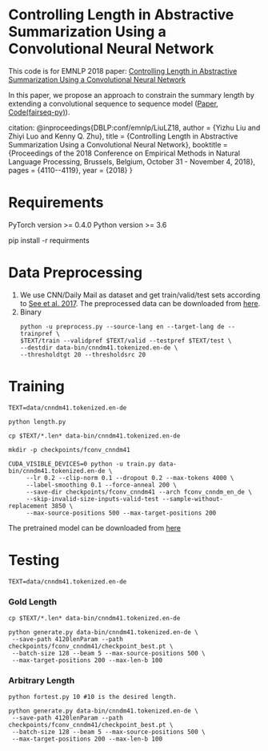 # Controlling Length in Abstractive Summarization Using a Convolutional Neural Network
This code is for EMNLP 2018 paper: [Controlling Length in Abstractive Summarization Using a Convolutional Neural Network](https://www.aclweb.org/anthology/D18-1444/)

In this paper, we propose an approach to constrain the summary length by extending a convolutional sequence to sequence model ([Paper](https://arxiv.org/abs/1705.03122), [Code(fairseq-py)](https://github.com/pytorch/fairseq)).

citation:
@inproceedings{DBLP:conf/emnlp/LiuLZ18,
  author    = {Yizhu Liu and
               Zhiyi Luo and
               Kenny Q. Zhu},
  title     = {Controlling Length in Abstractive Summarization Using a Convolutional
               Neural Network},
  booktitle = {Proceedings of the 2018 Conference on Empirical Methods in Natural
               Language Processing, Brussels, Belgium, October 31 - November 4, 2018},
  pages     = {4110--4119},
  year      = {2018}
}

# Requirements
PyTorch version >= 0.4.0
Python version >= 3.6

pip install -r requirments

# Data Preprocessing
1. We use CNN/Daily Mail as dataset and get train/valid/test sets according to [See et al. 2017](https://github.com/abisee/cnn-dailymail). 
   The preprocessed data can be downloaded from [here](https://drive.google.com/file/d/1KjzKYhpsIwBKiNZx5x-NiYQabumY3qkY/view?usp=sharing).
2. Binary
   ```
   python -u preprocess.py --source-lang en --target-lang de --trainpref \
   $TEXT/train --validpref $TEXT/valid --testpref $TEXT/test \
   --destdir data-bin/cnndm41.tokenized.en-de \
   --thresholdtgt 20 --thresholdsrc 20
   ```
# Training
```
TEXT=data/cnndm41.tokenized.en-de

python length.py

cp $TEXT/*.len* data-bin/cnndm41.tokenized.en-de

mkdir -p checkpoints/fconv_cnndm41

CUDA_VISIBLE_DEVICES=0 python -u train.py data-bin/cnndm41.tokenized.en-de \
     --lr 0.2 --clip-norm 0.1 --dropout 0.2 --max-tokens 4000 \
     --label-smoothing 0.1 --force-anneal 200 \
     --save-dir checkpoints/fconv_cnndm41 --arch fconv_cnndm_en_de \
     --skip-invalid-size-inputs-valid-test --sample-without-replacement 3850 \
     --max-source-positions 500 --max-target-positions 200
```
The pretrained model can be downloaded from [here](https://drive.google.com/file/d/176l69rwqX19-JIpib9KBczGO6fvHibVh/view?usp=sharing)

# Testing
```
TEXT=data/cnndm41.tokenized.en-de
```
### Gold Length
```
cp $TEXT/*.len* data-bin/cnndm41.tokenized.en-de

python generate.py data-bin/cnndm41.tokenized.en-de \
 --save-path 4120lenParam --path checkpoints/fconv_cnndm41/checkpoint_best.pt \
 --batch-size 128 --beam 5 --max-source-positions 500 \
 --max-target-positions 200 --max-len-b 100
```

### Arbitrary Length
```
python fortest.py 10 #10 is the desired length.

python generate.py data-bin/cnndm41.tokenized.en-de \
 --save-path 4120lenParam --path checkpoints/fconv_cnndm41/checkpoint_best.pt \
 --batch-size 128 --beam 5 --max-source-positions 500 \
 --max-target-positions 200 --max-len-b 100
```

